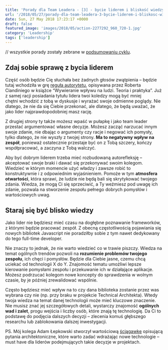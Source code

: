 ```yaml
---
title: 'Porady dla Team Leadera - [3] - bycie liderem i bliskość wiedzy'
url: '/2018/05/27/porady-dla-team-leadera-3-bycie-liderem-i-bliskosc-wiedzy/'
date: Sun, 27 May 2018 17:23:17 +0000
draft: false
featured_image: 'images/2018/05/action-2277292_960_720-1.jpg'
category: 'Leadership'
tags: ['leadership']
---
```


// wszystkie porady zostały zebrane w [podsumowaniu cyklu](/2018/05/17/porady-dla-team-leadera-podsumowanie/).

## Zdaj sobie sprawę z bycia liderem

Część osób będzie Cię słuchała bez żadnych głosów zwątpienia – będzie tutaj wchodziła w grę [reguła autorytetu](http://jamowie.to/zabojczo-silna-regula-autorytetu/), opisywana przez Roberta Ciandiniego w książce “Wywieranie wpływu na ludzi. Teoria i praktyka”. Już z samej racji posiadania tytułu lidera twoi koledzy mogą być mniej chętni wchodzić z tobą w dyskusje i wyrażać swoje odmienne poglądy. Nie dlatego, że nie da się Ciebie przekonać, ale dlatego, że będą uważać, że jako lider najprawdopodobniej masz rację.

Z drugiej strony ty także możesz wpaść w pułapkę i jako team leader przestać argumentować własne decyzje. Możesz zacząć narzucać innym swoje zdanie, nie dbając o argumenty czy racje i negować ich pomysły, tylko dlatego, że nie wyszły z twojej strony. **Ma to negatywny wpływ na zespół**, ponieważ ostatecznie przestaje być on z Tobą szczery, kończy współpracować, a zaczyna z Tobą walczyć.

Aby być dobrym liderem trzeba mieć rozbudowaną autorefleksję – akceptować swoje braki i dawać się przekonywać swoim kolegom. Wiedzieć w którym momencie użyć władzy i zawsze robić to konstruktywnie i z odpowiednim wyjaśnieniem. Pomoże w tym **atmosfera otwartości**, która sprawi, że ludzie nie będą bali się skrytykować twojego zdania. Wiedza, że mogą Ci się sprzeciwić, a Ty weźmiesz pod uwagę ich zdanie, pozwala na stworzenie zespołu pełnego dobrych pomysłów i wartościowych uwag.

## Staraj się być blisko wiedzy

Jako lider nie będziesz mieć czasu na dogłębne poznawanie frameworków, z którymi będzie pracować zespół. Z obecną częstotliwością pojawiania się nowych bibliotek Javascript nie poradziłby sobie z tym nawet dedykowany do tego full-time developer.

Nie znaczy to jednak, że nie warto wiedzieć co w trawie piszczy. Wiedza na temat ogólnych trendów pozwoli na **rozumienie problemów twojego zespołu**, ich chęci i pomysłów. Będzie dla Ciebie jasne, czemu chcą uciekać od technologii X do Y. Znajomość tematu umożliwi lepsze kierowanie pomysłami zespołu i przekuwanie ich w działające aplikacje. Możesz podrzucać kolegom nowe koncepty do sprawdzenia w wolnym czasie, by je później zrewalidować wspólnie.

Często będziesz mieć wpływ na to czy dana biblioteka zostanie przez was wybrana czy nie (np. przy braku w projekcie Technical Architekta). Wtedy twoja wiedza na temat danej technologii może mieć kluczowe znaczenie. Nie musisz znać jej szczegółowych detali, wystarczy znajomość **ogólnych wad i zalet**, progu wejścia i liczby osób, które znają tę technologię. Da Ci to podstawę do podjęcia dalszych decyzji – zlecenia komuś głębszego researchu lub zablokowania dalszej inwestygacji.

PS. Mój kolega Adam Łepkowski stworzył wartościową [ściągawkę](http://devmate.net/2018/04/choosing-technology-useful-questions-from-architects-perspective/) opisującą pytania architektoniczne, które warto zadać wdrażając nowe technologie – must have dla liderów podejmujących takie decyzje w projektach.